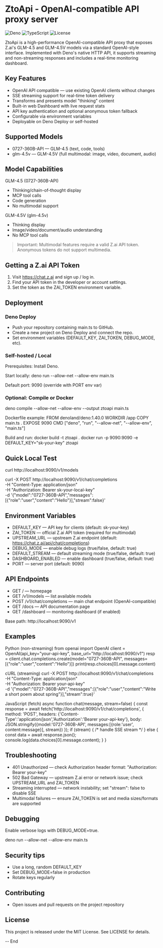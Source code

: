 # ZtoApi - OpenAI-compatible API proxy server

![Deno](https://img.shields.io/badge/deno-v1.40+-blue.svg)
![TypeScript](https://img.shields.io/badge/typescript-5.0+-blue.svg)
![License](https://img.shields.io/badge/license-MIT-green.svg)

ZtoApi is a high-performance OpenAI-compatible API proxy that exposes Z.ai's GLM-4.5 and GLM-4.5V models via a standard OpenAI-style interface. Implemented with Deno's native HTTP API, it supports streaming and non-streaming responses and includes a real-time monitoring dashboard.

## Key Features

- OpenAI API compatible — use existing OpenAI clients without changes
- SSE streaming support for real-time token delivery
- Transforms and presents model "thinking" content
- Built-in web Dashboard with live request stats
- API key authentication and optional anonymous token fallback
- Configurable via environment variables
- Deployable on Deno Deploy or self-hosted

## Supported Models

- 0727-360B-API — GLM-4.5 (text, code, tools)
- glm-4.5v — GLM-4.5V (full multimodal: image, video, document, audio)

## Model Capabilities

GLM-4.5 (0727-360B-API)
- Thinking/chain-of-thought display
- MCP tool calls
- Code generation
- No multimodal support

GLM-4.5V (glm-4.5v)
- Thinking display
- Image/video/document/audio understanding
- No MCP tool calls

> Important: Multimodal features require a valid Z.ai API token. Anonymous tokens do not support multimedia.

## Getting a Z.ai API Token

1. Visit https://chat.z.ai and sign up / log in.
2. Find your API token in the developer or account settings.
3. Set the token as the ZAI_TOKEN environment variable.

## Deployment

### Deno Deploy

- Push your repository containing main.ts to GitHub.
- Create a new project on Deno Deploy and connect the repo.
- Set environment variables (DEFAULT_KEY, ZAI_TOKEN, DEBUG_MODE, etc).

### Self-hosted / Local

Prerequisites: Install Deno.

Start locally:
deno run --allow-net --allow-env main.ts

Default port: 9090 (override with PORT env var)

### Optional: Compile or Docker

deno compile --allow-net --allow-env --output ztoapi main.ts

Dockerfile example:
FROM denoland/deno:1.40.0
WORKDIR /app
COPY main.ts .
EXPOSE 9090
CMD ["deno", "run", "--allow-net", "--allow-env", "main.ts"]

Build and run:
docker build -t ztoapi .
docker run -p 9090:9090 -e DEFAULT_KEY="sk-your-key" ztoapi

## Quick Local Test

curl http://localhost:9090/v1/models

curl -X POST http://localhost:9090/v1/chat/completions \
-H "Content-Type: application/json" \
-H "Authorization: Bearer sk-your-local-key" \
-d '{"model":"0727-360B-API","messages":[{"role":"user","content":"Hello"}],"stream":false}'

## Environment Variables

- DEFAULT_KEY — API key for clients (default: sk-your-key)
- ZAI_TOKEN — official Z.ai API token (required for multimodal)
- UPSTREAM_URL — upstream Z.ai endpoint (default: https://chat.z.ai/api/chat/completions)
- DEBUG_MODE — enable debug logs (true/false, default: true)
- DEFAULT_STREAM — default streaming mode (true/false, default: true)
- DASHBOARD_ENABLED — enable dashboard (true/false, default: true)
- PORT — server port (default: 9090)

## API Endpoints

- GET / — homepage
- GET /v1/models — list available models
- POST /v1/chat/completions — main chat endpoint (OpenAI-compatible)
- GET /docs — API documentation page
- GET /dashboard — monitoring dashboard (if enabled)

Base path: http://localhost:9090/v1

## Examples

Python (non-streaming)
from openai import OpenAI
client = OpenAI(api_key="your-api-key", base_url="http://localhost:9090/v1")
resp = client.chat.completions.create(model="0727-360B-API", messages=[{"role":"user","content":"Hello"}])
print(resp.choices[0].message.content)

cURL (streaming)
curl -X POST http://localhost:9090/v1/chat/completions \
-H "Content-Type: application/json" \
-H "Authorization: Bearer your-api-key" \
-d '{"model":"0727-360B-API","messages":[{"role":"user","content":"Write a short poem about spring"}],"stream":true}'

JavaScript (fetch)
async function chat(message, stream=false) {
const response = await fetch('http://localhost:9090/v1/chat/completions', {
method: 'POST',
headers: {'Content-Type':'application/json','Authorization':'Bearer your-api-key'},
body: JSON.stringify({model:'0727-360B-API', messages:[{role:'user', content:message}], stream})
});
if (stream) { /* handle SSE stream */ } else { const data = await response.json(); console.log(data.choices[0].message.content); }
}

## Troubleshooting

- 401 Unauthorized — check Authorization header format: "Authorization: Bearer your-key"
- 502 Bad Gateway — upstream Z.ai error or network issue; check UPSTREAM_URL and ZAI_TOKEN
- Streaming interrupted — network instability; set "stream": false to disable SSE
- Multimodal failures — ensure ZAI_TOKEN is set and media sizes/formats are supported

## Debugging

Enable verbose logs with DEBUG_MODE=true.

deno run --allow-net --allow-env main.ts

## Security tips

- Use a long, random DEFAULT_KEY
- Set DEBUG_MODE=false in production
- Rotate keys regularly

## Contributing

- Open issues and pull requests on the project repository

## License

This project is released under the MIT License. See LICENSE for details.

-- End
